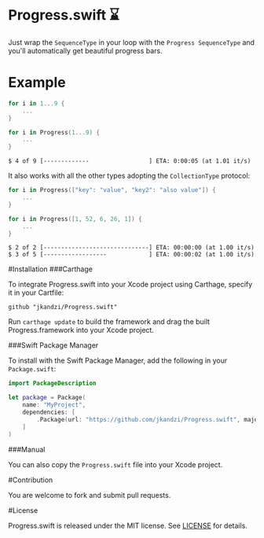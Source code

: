 # Progress.swift :hourglass:

Just wrap the `SequenceType` in your loop with the `Progress SequenceType` and you'll automatically get beautiful progress bars.

# Example

```swift
for i in 1...9 {
	...
}
```


```swift
for i in Progress(1...9) {
    ...
}
```


```
$ 4 of 9 [-------------                 ] ETA: 0:00:05 (at 1.01 it/s)
```

It also works with all the other types adopting the `CollectionType` protocol:

```swift
for i in Progress(["key": "value", "key2": "also value"]) {
    ...
}

for i in Progress([1, 52, 6, 26, 1]) {
    ...
}
```

```
$ 2 of 2 [------------------------------] ETA: 00:00:00 (at 1.00 it/s)
$ 3 of 5 [------------------            ] ETA: 00:00:02 (at 1.00 it/s)
```

#Installation
###Carthage

To integrate Progress.swift into your Xcode project using Carthage, specify it in your Cartfile:

```
github "jkandzi/Progress.swift"
```

Run `carthage update` to build the framework and drag the built Progress.framework into your Xcode project.

###Swift Package Manager

To install with the Swift Package Manager, add the following in your `Package.swift`:

```swift
import PackageDescription

let package = Package(
    name: "MyProject",
    dependencies: [
        .Package(url: "https://github.com/jkandzi/Progress.swift", majorVersion: 0)
    ]
)
```

###Manual

You can also copy the `Progress.swift` file into your Xcode project.

#Contribution

You are welcome to fork and submit pull requests.

#License

Progress.swift is released under the MIT license. See [LICENSE](https://github.com/jkandzi/Progress.swift/blob/master/LICENSE.txt) for details.
